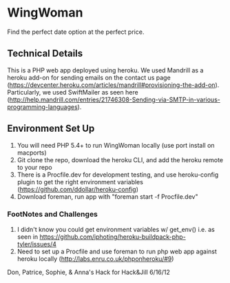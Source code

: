 # WingWoman #
Find the perfect date option at the perfect price. 

## Technical Details ##
This is a PHP web app deployed using heroku. We used Mandrill as a heroku add-on for sending emails on the contact us page (https://devcenter.heroku.com/articles/mandrill#provisioning-the-add-on). Particularly, we used SwiftMailer as seen here (http://help.mandrill.com/entries/21746308-Sending-via-SMTP-in-various-programming-languages). 

## Environment Set Up ##

1. You will need PHP 5.4+ to run WingWoman locally (use port install on macports)
2. Git clone the repo, download the heroku CLI, and add the heroku remote to your repo
3. There is a Procfile.dev for development testing, and use heroku-config plugin to get the right environment variables (https://github.com/ddollar/heroku-config)
4. Download foreman, run app with "foreman start -f Procfile.dev"

### FootNotes and Challenges ###

1. I didn't know you could get environment variables w/ get_env() i.e. as seen in https://github.com/iphoting/heroku-buildpack-php-tyler/issues/4 
2. Need to set up a Procfile and use foreman to run php web app against heroku locally (http://labs.enru.co.uk/phponheroku/#9)


Don, Patrice, Sophie, & Anna's Hack for Hack&Jill 6/16/12
